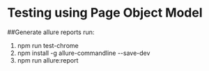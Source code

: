 # Testing using Page Object Model

##Generate allure reports
run: 
1. npm run test-chrome
2. npm install -g allure-commandline --save-dev
3. npm run allure:report